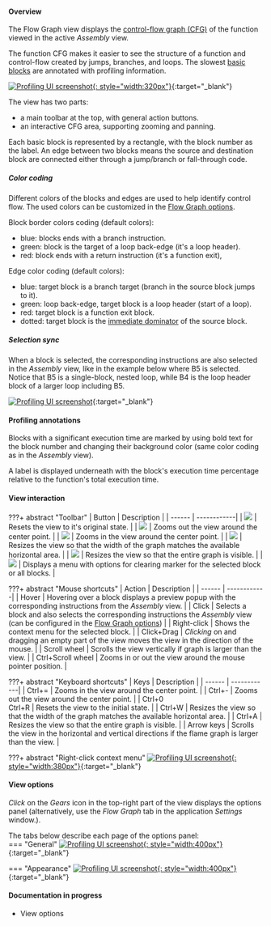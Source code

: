 #### Overview

The Flow Graph view displays the [control-flow graph (CFG)](https://en.wikipedia.org/wiki/Control-flow_graph) of the function viewed in the active *Assembly* view.  

The function CFG makes it easier to see the structure of a function and control-flow created by jumps, branches, and loops. The slowest [basic blocks](https://en.wikipedia.org/wiki/Basic_block) are annotated with profiling information.  

[![Profiling UI screenshot](img/flow-graph-view_501x693.png){: style="width:320px"}](img/flow-graph-view_501x693.png){:target="_blank"}

The view has two parts:  

- a main toolbar at the top, with general action buttons.
- an interactive CFG area, supporting zooming and panning.

Each basic block is represented by a rectangle, with the block number as the label. An edge between two blocks means the source and destination block are connected either through a jump/branch or fall-through code.  

##### Color coding

Different colors of the blocks and edges are used to help identify control flow. The used colors can be customized in the [Flow Graph options](#view-options).

Block border colors coding (default colors):  

- blue: blocks ends with a branch instruction.
- green: block is the target of a loop back-edge (it's a loop header).
- red: block ends with a return instruction (it's a function exit),

Edge color coding (default colors):  

- blue: target block is a branch target (branch in the source block jumps to it).
- green: loop back-edge, target block is a loop header (start of a  loop).
- red: target block is a function exit block.
- dotted: target block is the [immediate dominator](https://en.wikipedia.org/wiki/Dominator_(graph_theory)) of the source block.

##### Selection sync

When a block is selected, the corresponding instructions are also selected in the *Assembly* view, like in the example below where B5 is selected. Notice that B5 is a single-block, nested loop, while B4 is the loop header block of a larger loop including B5.  

[![Profiling UI screenshot](img/flow-graph-select_1277x370.png)](img/flow-graph-select_1277x370.png){:target="_blank"} 

#### Profiling annotations

Blocks with a significant execution time are marked by using bold text for the block number and changing their background color (same color coding as in the *Assembly* view).  

A label is displayed underneath with the block's execution time percentage relative to the function's total execution time.

#### View interaction

???+ abstract "Toolbar"
    | Button | Description |
    | ------ | ------------|
    | ![](img/flame-graph-toolbar-reset.png) | Resets the view to it's original state. |
    | ![](img/flame-graph-toolbar-minus.png) | Zooms out the view around the center point. |
    | ![](img/flame-graph-toolbar-plus.png) | Zooms in the view around the center point. |
    | ![](img/flow-graph-toolbar-width.png) | Resizes the view so that the width of the graph matches the available horizontal area. |
    | ![](img/flow-graph-toolbar-all.png) | Resizes the view so that the entire graph is visible. |
    | ![](img/flow-graph-toolbar-clear.png) | Displays a menu with options for clearing marker for the selected block or all blocks. |

???+ abstract "Mouse shortcuts"
    | Action | Description |
    | ------ | ------------|
    | Hover | Hovering over a block displays a preview popup with the corresponding instructions from the *Assembly* view. |
    | Click | Selects a block and also selects the corresponding instructions the *Assembly* view (can be configured in the [Flow Graph options](#view-options)) |
    | Right-click | Shows the context menu for the selected block. |
    | Click+Drag | *Clicking* on and dragging an empty part of the view moves the view in the direction of the mouse. |
    | Scroll wheel | Scrolls the view vertically if graph is larger than the view. |
    | Ctrl+Scroll wheel | Zooms in or out the view around the mouse pointer position. |

???+ abstract "Keyboard shortcuts"
    | Keys | Description |
    | ------ | ------------|
    | Ctrl+= | Zooms in the view around the center point. |
    | Ctrl+- | Zooms out the view around the center point. |
    | Ctrl+0<br>Ctrl+R | Resets the view to the initial state. |
    | Ctrl+W | Resizes the view so that the width of the graph matches the available horizontal area. |
    | Ctrl+A | Resizes the view so that the entire graph is visible. |
    | Arrow keys | Scrolls the view in the horizontal and vertical directions if the flame graph is larger than the view. |

???+ abstract "Right-click context menu"
    [![Profiling UI screenshot](img/flow-graph-context-menu_383x548.png){: style="width:380px"}](img/flow-graph-context-menu_383x548.png){:target="_blank"}  

#### View options

*Click* on the *Gears* icon in the top-right part of the view displays the options panel (alternatively, use the *Flow Graph* tab in the application *Settings* window.).  

The tabs below describe each page of the options panel:  
=== "General"
    [![Profiling UI screenshot](img/flow-graph-options-general_558x423.png){: style="width:400px"}](img/flow-graph-options-general_558x423.png){:target="_blank"}  

=== "Appearance"
    [![Profiling UI screenshot](img/flow-graph-options-appearance_527x594.png){: style="width:400px"}](img/flow-graph-options-appearance_527x594.png){:target="_blank"}

#### Documentation in progress
- View options